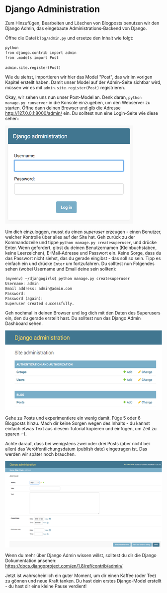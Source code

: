 # Django Administration

Zum Hinzufügen, Bearbeiten und Löschen von Blogposts benutzen wir den Django Admin, das eingebaute Administrations-Backend von Django.

Öffne die Datei `blog/admin.py` und ersetze den Inhalt wie folgt:

    python
    from django.contrib import admin
    from .models import Post
    
    admin.site.register(Post)
    

Wie du siehst, importieren wir hier das Model "Post", das wir im vorigen Kapitel erstellt haben. Damit unser Model auf der Admin-Seite sichtbar wird, müssen wir es mit `admin.site.register(Post)` registrieren.

Okay, wir sehen uns nun unser Post-Model an. Denk daran, `python manage.py runserver` in die Konsole einzugeben, um den Webserver zu starten. Öffne dann deinen Browser und gib die Adresse http://127.0.0.1:8000/admin/ ein. Du solltest nun eine Login-Seite wie diese sehen:

![Login Seite][1]

 [1]: images/login_page2.png

Um dich einzuloggen, musst du einen *superuser* erzeugen - einen Benutzer, welcher Kontrolle über alles auf der Site hat. Geh zurück zu der Kommandozeile und tippe `python manage.py createsuperuser`, und drücke Enter. Wenn gefordert, gibst du deinen Benutzernamen (Kleinbuchstaben, keine Leerzeichen), E-Mail-Adresse und Passwort ein. Keine Sorge, dass du das Passwort nicht siehst, das du gerade eingibst - das soll so sein. Tipp es einfach ein und drücke `Enter` um fortzufahren. Du solltest nun Folgendes sehen (wobei Username und Email deine sein sollten):

    (myvenv) ~/djangogirls$ python manage.py createsuperuser
    Username: admin
    Email address: admin@admin.com
    Password:
    Password (again):
    Superuser created successfully.
    

Geh nochmal in deinen Browser und log dich mit den Daten des Superusers ein, den du gerade erstellt hast. Du solltest nun das Django Admin Dashboard sehen.

![Django Administration][2]

 [2]: images/django_admin3.png

Gehe zu Posts und experimentiere ein wenig damit. Füge 5 oder 6 Blogposts hinzu. Mach dir keine Sorgen wegen des Inhalts - du kannst einfach etwas Text aus diesem Tutorial kopieren und einfügen, um Zeit zu sparen :-).

Achte darauf, dass bei wenigstens zwei oder drei Posts (aber nicht bei allen) das Veröffentlichungsdatum (publish date) eingetragen ist. Das werden wir später noch brauchen.

![Django Administration][3]

 [3]: images/edit_post3.png

Wenn du mehr über Django Admin wissen willst, solltest du dir die Django Dokumentation ansehen: https://docs.djangoproject.com/en/1.8/ref/contrib/admin/

Jetzt ist wahrscheinlich ein guter Moment, um dir einen Kaffee (oder Tee) zu gönnen und neue Kraft tanken. Du hast dein erstes Django-Model erstellt - du hast dir eine kleine Pause verdient!